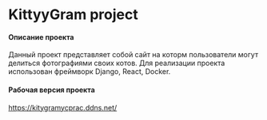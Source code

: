 # KittyyGram project
#### Описание проекта

Данный проект представляет собой сайт на которм пользователи могут делиться фотографиями своих котов. Для реализации проекта использован фреймворк Django, React, Docker.

#### Рабочая версия проекта
https://kitygramycprac.ddns.net/
